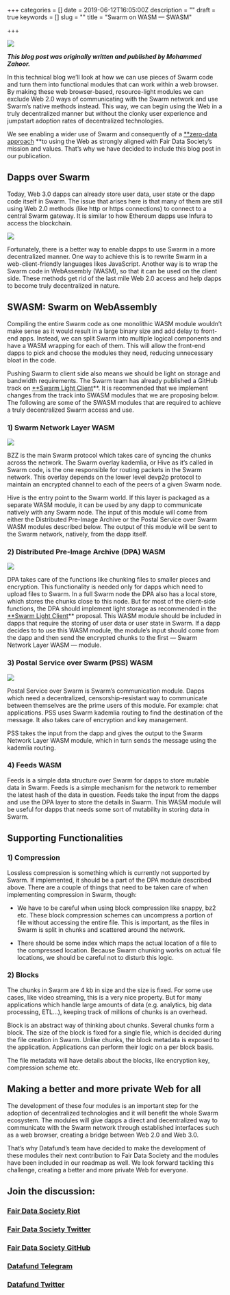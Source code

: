 +++
categories = []
date = 2019-06-12T16:05:00Z
description = ""
draft = true
keywords = []
slug = ""
title = "Swarm on WASM — SWASM"

+++

![](https://cdn-images-1.medium.com/max/3376/1*qLW2OBmxgTCZF71Odx24kA.png)

***This blog post was originally written and published by Mohammed Zahoor.***

In this technical blog we’ll look at how we can use pieces of Swarm code and turn them into functional modules that can work within a web browser. By making these web browser-based, resource-light modules we can exclude Web 2.0 ways of communicating with the Swarm network and use Swarm’s native methods instead. This way, we can begin using the Web in a truly decentralized manner but without the clonky user experience and jumpstart adoption rates of decentralized technologies.

We see enabling a wider use of Swarm and consequently of a [**zero-data approach](https://medium.com/fair-data-society/zero-data-will-dethrone-the-likes-of-google-aa28a45a7280) **to using the Web as strongly aligned with Fair Data Society’s mission and values. That’s why we have decided to include this blog post in our publication.

## Dapps over Swarm

Today, Web 3.0 dapps can already store user data, user state or the dapp code itself in Swarm. The issue that arises here is that many of them are still using Web 2.0 methods (like http or https connections) to connect to a central Swarm gateway. It is similar to how Ethereum dapps use Infura to access the blockchain.

![](https://cdn-images-1.medium.com/max/3464/1*mr93RxdTRoDPcAECp2KdqQ.png)

Fortunately, there is a better way to enable dapps to use Swarm in a more decentralized manner. One way to achieve this is to rewrite Swarm in a web-client-friendly languages likes JavaScript. Another way is to wrap the Swarm code in WebAssembly (WASM), so that it can be used on the client side. These methods get rid of the last mile Web 2.0 access and help dapps to become truly decentralized in nature.

## SWASM: Swarm on WebAssembly

Compiling the entire Swarm code as one monolithic WASM module wouldn’t make sense as it would result in a large binary size and add delay to front-end apps. Instead, we can split Swarm into multiple logical components and have a WASM wrapping for each of them. This will allow the front-end dapps to pick and choose the modules they need, reducing unnecessary bloat in the code.

Pushing Swarm to client side also means we should be light on storage and bandwidth requirements. The Swarm team has already published a GitHub track on [**Swarm Light Client](https://github.com/ethersphere/swarm/issues/458)**. It is recommended that we implement changes from the track into SWASM modules that we are proposing below. The following are some of the SWASM modules that are required to achieve a truly decentralized Swarm access and use.

### 1) Swarm Network Layer WASM

![](https://cdn-images-1.medium.com/max/2344/1*2jof-psHyu-KDy0WLxp9jg.png)

BZZ is the main Swarm protocol which takes care of syncing the chunks across the network. The Swarm overlay kademlia, or Hive as it’s called in Swarm code, is the one responsible for routing packets in the Swarm network. This overlay depends on the lower level devp2p protocol to maintain an encrypted channel to each of the peers of a given Swarm node.

Hive is the entry point to the Swarm world. If this layer is packaged as a separate WASM module, it can be used by any dapp to communicate natively with any Swarm node. The input of this module will come from either the Distributed Pre-Image Archive or the Postal Service over Swarm WASM modules described below. The output of this module will be sent to the Swarm network, natively, from the dapp itself.

### 2) Distributed Pre-Image Archive (DPA) WASM

![](https://cdn-images-1.medium.com/max/2696/1*5g2ADO5PXUokN7MlcxHe0w.png)

DPA takes care of the functions like chunking files to smaller pieces and encryption. This functionality is needed only for dapps which need to upload files to Swarm. In a full Swarm node the DPA also has a local store, which stores the chunks close to this node. But for most of the client-side functions, the DPA should implement light storage as recommended in the [**Swarm Light Client](https://github.com/ethersphere/swarm/issues/458)** proposal. This WASM module should be included in dapps that require the storing of user data or user state in Swarm. If a dapp decides to to use this WASM module, the module’s input should come from the dapp and then send the encrypted chunks to the first — Swarm Network Layer WASM — module.

### 3) Postal Service over Swarm (PSS) WASM

![](https://cdn-images-1.medium.com/max/2584/1*zDxdPTD_o92nA1MY2Sqr3A.png)

Postal Service over Swarm is Swarm’s communication module. Dapps which need a decentralized, censorship-resistant way to communicate between themselves are the prime users of this module. For example: chat applications. PSS uses Swarm kademlia routing to find the destination of the message. It also takes care of encryption and key management.

PSS takes the input from the dapp and gives the output to the Swarm Network Layer WASM module, which in turn sends the message using the kademlia routing.

### 4) Feeds WASM

Feeds is a simple data structure over Swarm for dapps to store mutable data in Swarm. Feeds is a simple mechanism for the network to remember the latest hash of the data in question. Feeds take the input from the dapps and use the DPA layer to store the details in Swarm. This WASM module will be useful for dapps that needs some sort of mutability in storing data in Swarm.

## Supporting Functionalities

### 1) Compression

Lossless compression is something which is currently not supported by Swarm. If implemented, it should be a part of the DPA module described above. There are a couple of things that need to be taken care of when implementing compression in Swarm, though:

* We have to be careful when using block compression like snappy, bz2 etc. These block compression schemes can uncompress a portion of file without accessing the entire file. This is important, as the files in Swarm is split in chunks and scattered around the network.

* There should be some index which maps the actual location of a file to the compressed location. Because Swarm chunking works on actual file locations, we should be careful not to disturb this logic.

### 2) Blocks

The chunks in Swarm are 4 kb in size and the size is fixed. For some use cases, like video streaming, this is a very nice property. But for many applications which handle large amounts of data (e.g. analytics, big data processing, ETL…), keeping track of millions of chunks is an overhead.

Block is an abstract way of thinking about chunks. Several chunks form a block. The size of the block is fixed for a single file, which is decided during the file creation in Swarm. Unlike chunks, the block metadata is exposed to the application. Applications can perform their logic on a per block basis.

The file metadata will have details about the blocks, like encryption key, compression scheme etc.

## Making a better and more private Web for all

The development of these four modules is an important step for the adoption of decentralized technologies and it will benefit the whole Swarm ecosystem. The modules will give dapps a direct and decentralized way to communicate with the Swarm network through established interfaces such as a web browser, creating a bridge between Web 2.0 and Web 3.0.

That’s why Datafund’s team have decided to make the development of these modules their next contribution to Fair Data Society and the modules have been included in our roadmap as well. We look forward tackling this challenge, creating a better and more private Web for everyone.

## Join the discussion:

### [Fair Data Society Riot](https://matrix.to/#/!XYPdaPcJIQlCEpDqnC:matrix.org?via=matrix.org&via=t2bot.io)

### [Fair Data Society Twitter](https://twitter.com/FairDataSociety)

### [Fair Data Society GitHub](https://github.com/fairDataSociety)

### [Datafund Telegram](https://t.me/DataFund)

### [Datafund Twitter](https://twitter.com/DataFundProject)
